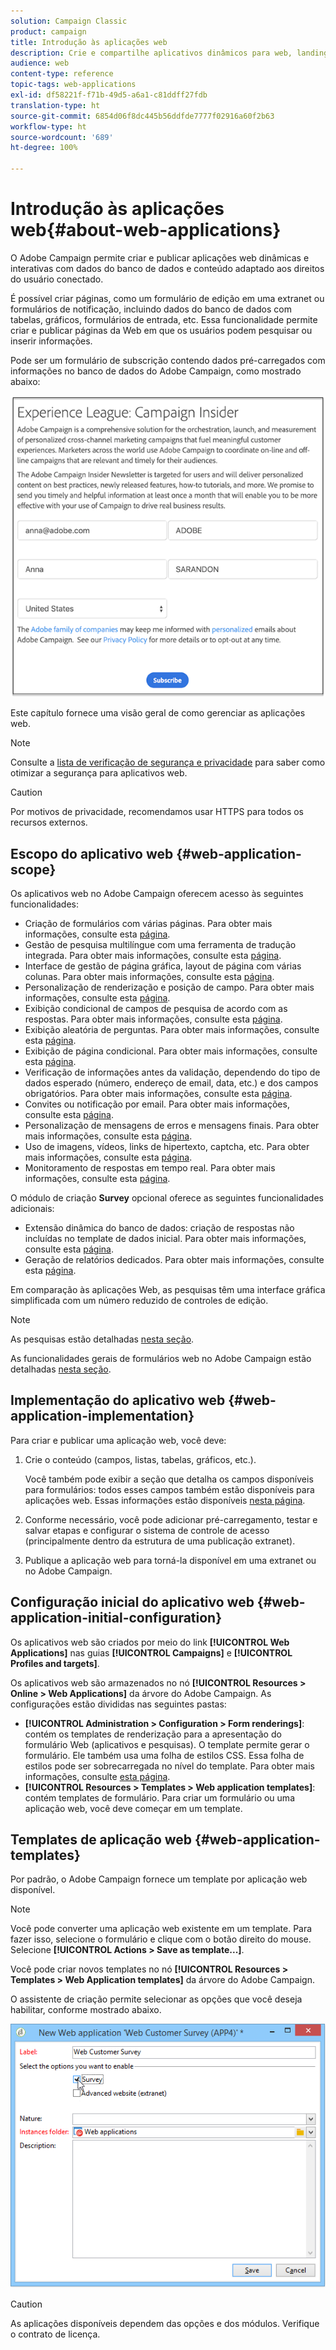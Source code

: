 ```yaml
---
solution: Campaign Classic
product: campaign
title: Introdução às aplicações web
description: Crie e compartilhe aplicativos dinâmicos para web, landing pages e pesquisas
audience: web
content-type: reference
topic-tags: web-applications
exl-id: df58221f-f71b-49d5-a6a1-c81ddff27fdb
translation-type: ht
source-git-commit: 6854d06f8dc445b56ddfde7777f02916a60f2b63
workflow-type: ht
source-wordcount: '689'
ht-degree: 100%

---
```


# Introdução às aplicações web{#about-web-applications}

O Adobe Campaign permite criar e publicar aplicações web dinâmicas e interativas com dados do banco de dados e conteúdo adaptado aos direitos do usuário conectado.

É possível criar páginas, como um formulário de edição em uma extranet ou formulários de notificação, incluindo dados do banco de dados com tabelas, gráficos, formulários de entrada, etc. Essa funcionalidade permite criar e publicar páginas da Web em que os usuários podem pesquisar ou inserir informações.

Pode ser um formulário de subscrição contendo dados pré-carregados com informações no banco de dados do Adobe Campaign, como mostrado abaixo:

![](assets/webapp_form_sample.png)

Este capítulo fornece uma visão geral de como gerenciar as aplicações web.

>[!NOTE]
>
>Consulte a [lista de verificação de segurança e privacidade](https://helpx.adobe.com/br/campaign/kb/acc-security.html) para saber como otimizar a segurança para aplicativos web.

>[!CAUTION]
>
>Por motivos de privacidade, recomendamos usar HTTPS para todos os recursos externos.

## Escopo do aplicativo web {#web-application-scope}

Os aplicativos web no Adobe Campaign oferecem acesso às seguintes funcionalidades:

* Criação de formulários com várias páginas. Para obter mais informações, consulte esta [página](../../web/using/about-web-forms.md).
* Gestão de pesquisa multilíngue com uma ferramenta de tradução integrada. Para obter mais informações, consulte esta [página](../../web/using/translating-a-web-application.md).
* Interface de gestão de página gráfica, layout de página com várias colunas. Para obter mais informações, consulte esta [página](../../web/using/designing-a-web-application.md).
* Personalização de renderização e posição de campo. Para obter mais informações, consulte esta [página](../../web/using/editing-content.md#adding-personalization-content).
* Exibição condicional de campos de pesquisa de acordo com as respostas. Para obter mais informações, consulte esta [página](../../web/using/form-rendering.md#defining-fields-conditional-display).
* Exibição aleatória de perguntas. Para obter mais informações, consulte esta [página](../../web/using/building-a-survey.md#adding-questions).
* Exibição de página condicional. Para obter mais informações, consulte esta [página](../../web/using/defining-web-forms-page-sequencing.md#conditional-page-display).
* Verificação de informações antes da validação, dependendo do tipo de dados esperado (número, endereço de email, data, etc.) e dos campos obrigatórios. Para obter mais informações, consulte esta [página](../../web/using/form-rendering.md#defining-control-settings).
* Convites ou notificação por email. Para obter mais informações, consulte esta [página](../../web/using/publishing-a-web-form.md#delivering-a-form-via-email).
* Personalização de mensagens de erros e mensagens finais. Para obter mais informações, consulte esta [página](../../web/using/defining-web-forms-properties.md#setting-up-an-error-page).
* Uso de imagens, vídeos, links de hipertexto, captcha, etc. Para obter mais informações, consulte esta [página](../../web/using/editing-content.md).
* Monitoramento de respostas em tempo real. Para obter mais informações, consulte esta [página](../../web/using/publish--track-and-use-collected-data.md#response-tracking).

O módulo de criação **Survey** opcional oferece as seguintes funcionalidades adicionais:

* Extensão dinâmica do banco de dados: criação de respostas não incluídas no template de dados inicial. Para obter mais informações, consulte esta [página](../../web/using/managing-answers.md#storing-collected-answers).
* Geração de relatórios dedicados. Para obter mais informações, consulte esta [página](../../web/using/publish--track-and-use-collected-data.md#reports-on-surveys).

Em comparação às aplicações Web, as pesquisas têm uma interface gráfica simplificada com um número reduzido de controles de edição.

>[!NOTE]
>
>As pesquisas estão detalhadas [nesta seção](../../web/using/about-surveys.md).
>
>As funcionalidades gerais de formulários web no Adobe Campaign estão detalhadas [nesta seção](../../web/using/about-web-forms.md).

## Implementação do aplicativo web {#web-application-implementation}

Para criar e publicar uma aplicação web, você deve:

1. Crie o conteúdo (campos, listas, tabelas, gráficos, etc.).

   Você também pode exibir a seção que detalha os campos disponíveis para formulários: todos esses campos também estão disponíveis para aplicações web. Essas informações estão disponíveis [nesta página](../../web/using/adding-fields-to-a-web-form.md).

1. Conforme necessário, você pode adicionar pré-carregamento, testar e salvar etapas e configurar o sistema de controle de acesso (principalmente dentro da estrutura de uma publicação extranet).
1. Publique a aplicação web para torná-la disponível em uma extranet ou no Adobe Campaign.

## Configuração inicial do aplicativo web {#web-application-initial-configuration}

Os aplicativos web são criados por meio do link **[!UICONTROL Web Applications]** nas guias **[!UICONTROL Campaigns]** e **[!UICONTROL Profiles and targets]**.

Os aplicativos web são armazenados no nó **[!UICONTROL Resources > Online > Web Applications]** da árvore do Adobe Campaign. As configurações estão divididas nas seguintes pastas:

* **[!UICONTROL Administration > Configuration > Form renderings]**: contém os templates de renderização para a apresentação do formulário Web (aplicativos e pesquisas). O template permite gerar o formulário. Ele também usa uma folha de estilos CSS. Essa folha de estilos pode ser sobrecarregada no nível do template. Para obter mais informações, consulte [esta página](../../web/using/form-rendering.md#selecting-the-form-rendering-template).
* **[!UICONTROL Resources > Templates > Web application templates]**: contém templates de formulário. Para criar um formulário ou uma aplicação web, você deve começar em um template.

## Templates de aplicação web {#web-application-templates}

Por padrão, o Adobe Campaign fornece um template por aplicação web disponível.

>[!NOTE]
>
>Você pode converter uma aplicação web existente em um template. Para fazer isso, selecione o formulário e clique com o botão direito do mouse. Selecione **[!UICONTROL Actions > Save as template...]**.

Você pode criar novos templates no nó **[!UICONTROL Resources > Templates > Web Application templates]** da árvore do Adobe Campaign.

O assistente de criação permite selecionar as opções que você deseja habilitar, conforme mostrado abaixo.

![](assets/webapp_create_template.png)

>[!CAUTION]
>
>As aplicações disponíveis dependem das opções e dos módulos. Verifique o contrato de licença.
